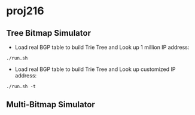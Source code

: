 # proj216

## Tree Bitmap Simulator

* Load real BGP table to build Trie Tree and Look up 1 million IP address:
```
./run.sh
```

* Load real BGP table to build Trie Tree and Look up customized IP address:
```
./run.sh -t
```


## Multi-Bitmap Simulator
